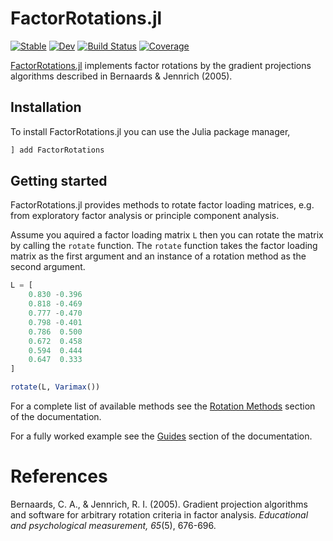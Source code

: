 # FactorRotations.jl

[![Stable](https://img.shields.io/badge/docs-stable-blue.svg)](https://p-gw.github.io/FactorRotations.jl/stable/)
[![Dev](https://img.shields.io/badge/docs-dev-blue.svg)](https://p-gw.github.io/FactorRotations.jl/dev/)
[![Build Status](https://github.com/p-gw/FactorRotations.jl/actions/workflows/CI.yml/badge.svg?branch=main)](https://github.com/p-gw/FactorRotations.jl/actions/workflows/CI.yml?query=branch%3Amain)
[![Coverage](https://codecov.io/gh/p-gw/FactorRotations.jl/branch/main/graph/badge.svg)](https://codecov.io/gh/p-gw/FactorRotations.jl)

[FactorRotations.jl](https://github.com/p-gw/FactorRotations.jl) implements factor rotations by the gradient projections algorithms described
in Bernaards & Jennrich (2005).

## Installation
To install FactorRotations.jl you can use the Julia package manager,

```julia
] add FactorRotations
```

## Getting started
FactorRotations.jl provides methods to rotate factor loading matrices, e.g. from 
exploratory factor analysis or principle component analysis.

Assume you aquired a factor loading matrix `L` then you can rotate the matrix by calling
the `rotate` function. The `rotate` function takes the factor loading matrix as the first
argument and an instance of a rotation method as the second argument.

```julia
L = [
    0.830 -0.396
    0.818 -0.469
    0.777 -0.470
    0.798 -0.401
    0.786  0.500
    0.672  0.458
    0.594  0.444
    0.647  0.333
]

rotate(L, Varimax())
```

For a complete list of available methods see the [Rotation Methods](https://github.com/p-gw/FactorRotations.jl/rotation_methods.jl) section of the documentation.

For a fully worked example see the [Guides](https://github.com/p-gw/FactorRotations.jl/guides/index.html) section of the documentation.

# References
Bernaards, C. A., & Jennrich, R. I. (2005). Gradient projection algorithms and software for arbitrary rotation criteria in factor analysis. *Educational and psychological measurement, 65*(5), 676-696.
